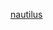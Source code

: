 [nautilus](https://nautil.us/neuroscience-has-a-race-problem-262340/?_sp=ac42ac16-45d4-4cc3-87a9-f55d09b92962.1676508179518)
